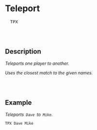 
# Teleport

<kbd>  TPX  </kbd>

<br>
<br>

## Description

*Teleports one player to another.*

*Uses the closest match to the given names.*

<br>
<br>

## Example

*Teleports  `Dave`  to  `Mike`.*

```shell
TPX Dave Mike
```

<br>
